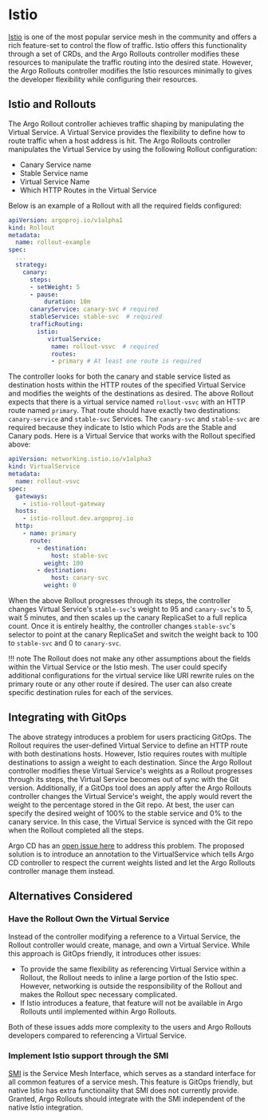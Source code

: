 # Istio

[Istio](https://istio.io/) is one of the most popular service mesh in the community and offers a rich feature-set to control the flow of traffic. Istio offers this functionality through a set of CRDs, and the Argo Rollouts controller modifies these resources to manipulate the traffic routing into the desired state. However, the Argo Rollouts controller modifies the Istio resources minimally to gives the developer flexibility while configuring their resources.

## Istio and Rollouts

The Argo Rollout controller achieves traffic shaping by manipulating the Virtual Service. A Virtual Service provides the flexibility to define how to route traffic when a host address is hit.  The Argo Rollouts controller manipulates the Virtual Service by using the following Rollout configuration:

- Canary Service name
- Stable Service name
- Virtual Service Name
- Which HTTP Routes in the Virtual Service

Below is an example of a Rollout with all the required fields configured:

```yaml
apiVersion: argoproj.io/v1alpha1
kind: Rollout
metadata:
  name: rollout-example
spec:
  ...
  strategy:
    canary:
      steps:
      - setWeight: 5
      - pause:
          duration: 10m
      canaryService: canary-svc # required
      stableService: stable-svc  # required
      trafficRouting:
        istio:
           virtualService: 
            name: rollout-vsvc  # required
            routes:
            - primary # At least one route is required
```


The controller looks for both the canary and stable service listed as destination hosts within the HTTP routes of the specified Virtual Service and modifies the weights of the destinations as desired. The above Rollout expects that there is a virtual service named `rollout-vsvc` with an HTTP route named `primary`. That route should have exactly two destinations:  `canary-service` and `stable-svc` Services. The `canary-svc` and `stable-svc` are required because they indicate to Istio which Pods are the Stable and Canary pods. Here is a Virtual Service that works with the Rollout specified above:

```yaml
apiVersion: networking.istio.io/v1alpha3
kind: VirtualService
metadata:
  name: rollout-vsvc
spec:
  gateways:
    - istio-rollout-gateway
  hosts:
    - istio-rollout.dev.argoproj.io
  http:
    - name: primary
      route:
        - destination:
            host: stable-svc
          weight: 100
        - destination:
            host: canary-svc
          weight: 0
```

When the above Rollout progresses through its steps, the controller changes Virtual Service's `stable-svc`'s weight to 95 and `canary-svc`'s to 5, wait 5 minutes, and then scales up the canary ReplicaSet to a full replica count. Once it is entirely healthy, the controller changes `stable-svc`'s selector to point at the canary ReplicaSet and switch the weight back to 100 to `stable-svc` and 0 to `canary-svc`.

!!! note 
    The Rollout does not make any other assumptions about the fields within the Virtual Service or the Istio mesh. The user could specify additional configurations for the virtual service like URI rewrite rules on the primary route or any other route if desired. The user can also create specific destination rules for each of the services. 


## Integrating with GitOps
The above strategy introduces a problem for users practicing GitOps. The Rollout requires the user-defined Virtual Service to define an HTTP route with both destinations hosts. However, Istio requires routes with multiple destinations to assign a weight to each destination. Since the Argo Rollout controller modifies these Virtual Service's weights as a Rollout progresses through its steps, the Virtual Service becomes out of sync with the Git version.
Additionally, if a GitOps tool does an apply after the Argo Rollouts controller changes the Virtual Service's weight, the apply would revert the weight to the percentage stored in the Git repo. At best, the user can specify the desired weight of 100% to the stable service and 0% to the canary service. In this case, the Virtual Service is synced with the Git repo when the Rollout completed all the steps. 

Argo CD has an [open issue here](https://github.com/argoproj/argo-cd/issues/2913) to address this problem. The proposed solution is to introduce an annotation to the VirtualService which tells Argo CD controller to respect the current weights listed and let the Argo Rollouts controller manage them instead.

## Alternatives Considered

### Have the Rollout Own the Virtual Service  

Instead of the controller modifying a reference to a Virtual Service, the Rollout controller would create, manage, and own a Virtual Service. While this approach is GitOps friendly, it introduces other issues:
*  To provide the same flexibility as referencing Virtual Service within a Rollout, the Rollout needs to inline a large portion of the Istio spec. However, networking is outside the responsibility of the Rollout and makes the Rollout spec necessary complicated.
* If Istio introduces a feature, that feature will not be available in Argo Rollouts until implemented within Argo Rollouts.

Both of these issues adds more complexity to the users and Argo Rollouts developers compared to referencing a Virtual Service.

### Implement Istio support through the SMI

[SMI](https://smi-spec.io/) is the Service Mesh Interface, which serves as a standard interface for all common features of a service mesh. This feature is GitOps friendly, but native Istio has extra functionality that SMI does not currently provide. Granted, Argo Rollouts should integrate with the SMI independent of the native Istio integration.
